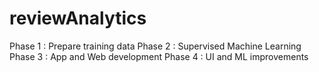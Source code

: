 # reviewAnalytics
Phase 1 : Prepare training data
Phase 2 : Supervised Machine Learning
Phase 3 : App and Web development
Phase 4 : UI and ML improvements
